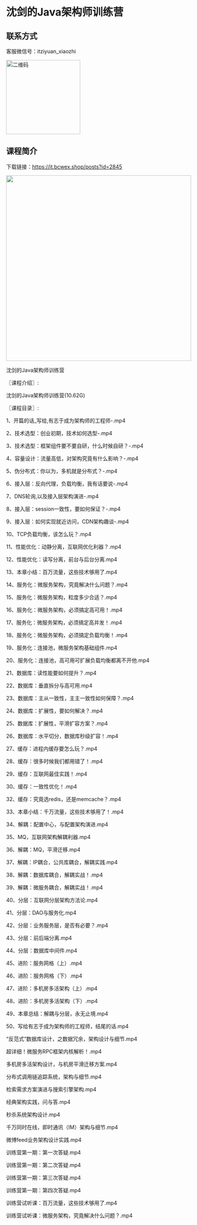 # 沈剑的Java架构师训练营

## 联系方式

客服微信号：itziyuan_xiaozhi

<img src="https://ziyuanyun.oss-cn-guangzhou.aliyuncs.com/common/20240614073449/666b82192834a.jpg" width="200" height="200" alt="二维码">

## 课程简介

下载链接：https://it.bcwex.shop/posts?id=2845

<img src="https://ziyuanyun.oss-cn-guangzhou.aliyuncs.com/yun/20240515184350/664491e6b3621.jpg" width="500" alt="">

  沈剑的Java架构师训练营



 〖课程介绍〗:

 沈剑的Java架构师训练营(10.62G)

 〖课程目录〗:

 1、开篇的话_写给,有志于成为架构师的工程师-.mp4

 2、技术选型：创业初期，技术如何选型-.mp4

 3、技术选型：框架组件要不要自研，什么时候自研？-.mp4

 4、容量设计：流量高低，对架构究竟有什么影响？-.mp4

 5、伪分布式：你以为，多机就是分布式？-.mp4

 6、接入层：反向代理，负载均衡，我有话要说-.mp4

 7、DNS轮询,以及接入层架构演进-.mp4

 8、接入层：session一致性，要如何保证？-.mp4

 9、接入层：如何实现就近访问，CDN架构趣谈-.mp4

 10、TCP负载均衡，该怎么玩？.mp4

 11、性能优化：动静分离，互联网优化利器？.mp4

 12、性能优化：读写分离，前台与后台分离.mp4

 13、本章小结：百万流量，这些技术够用了.mp4

 14、服务化：微服务架构，究竟解决什么问题？.mp4

 15、服务化：微服务架构，粒度多少合适？.mp4

 16、服务化：微服务架构，必须搞定高可用！.mp4

 17、服务化：微服务架构，必须搞定高并发！.mp4

 18、服务化：微服务架构，必须搞定负载均衡！.mp4

 19、服务化：连接池，微服务架构基础组件.mp4

 20、服务化：连接池，高可用可扩展负载均衡都离不开他.mp4

 21、数据库：读性能要如何提升？.mp4

 22、数据库：垂直拆分与高可用.mp4

 23、数据库：主从一致性，主主一致性如何保障？.mp4

 24、数据库：扩展性，要如何解决？.mp4

 25、数据库：扩展性，平滑扩容方案？.mp4

 26、数据库：水平切分，数据库秒级扩容！.mp4

 27、缓存：进程内缓存要怎么玩？.mp4

 28、缓存：很多时候我们都用错了！.mp4

 29、缓存：互联网最佳实践！.mp4

 30、缓存：一致性优化！.mp4

 32、缓存：究竟选redis，还是memcache？.mp4

 33、本章小结：千万流量，这些技术够用了！.mp4

 34、解耦：配置中心，与配置架构演进.mp4

 35、MQ，互联网架构解耦利器.mp4

 36、解耦：MQ，平滑迁移.mp4

 37、解耦：IP耦合，公共库耦合，解耦实践.mp4

 38、解耦：数据库耦合，解耦实战！.mp4

 39、解耦：微服务耦合，解耦实战！.mp4

 40、分层：互联网分层架构方法论.mp4

 41、分层：DAO与服务化.mp4

 42、分层：业务服务层，是否有必要？.mp4

 43、分层：前后端分离.mp4

 44、分层：数据库中间件.mp4

 45、进阶：服务网格（上）.mp4

 46、进阶：服务网格（下）.mp4

 47、进阶：多机房多活架构（上）.mp4

 48、进阶：多机房多活架构（下）.mp4

 49、本章总结：解耦与分层，永无止境.mp4

 50、写给有志于成为架构师的工程师，结尾的话.mp4

 “反范式”数据库设计，之数据冗余，架构设计与细节.mp4

 超详细！微服务RPC框架内核解析！.mp4

 多机房多活架构设计，与机房平滑迁移方案.mp4

 分布式调用链追踪系统，架构与细节.mp4

 检索需求方案演进与搜索引擎架构.mp4

 经典架构实践，问与答.mp4

 秒杀系统架构设计.mp4

 千万同时在线，即时通讯（IM）架构与细节.mp4

 微博feed业务架构设计实践.mp4

 训练营第一期：第一次答疑.mp4

 训练营第一期：第二次答疑.mp4

 训练营第一期：第三次答疑.mp4

 训练营第一期：第四次答疑.mp4

 训练营试听课：百万流量，这些技术够用了.mp4

 训练营试听课：微服务架构，究竟解决什么问题？.mp4

  